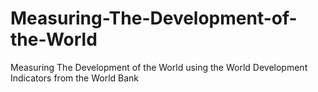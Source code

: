 # Measuring-The-Development-of-the-World
Measuring The Development of the World using the World Development Indicators from the World Bank
